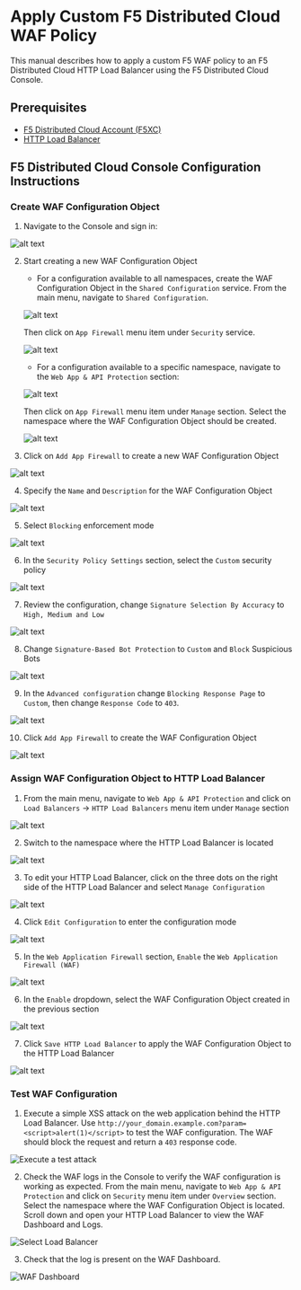 # Apply Custom F5 Distributed Cloud WAF Policy

This manual describes how to apply a custom F5 WAF policy to an F5 Distributed Cloud HTTP Load Balancer using the F5 Distributed Cloud Console.

## Prerequisites

- [F5 Distributed Cloud Account (F5XC)](https://console.ves.volterra.io/signup/usage_plan)
- [HTTP Load Balancer](https://docs.cloud.f5.com/docs/how-to/app-networking/http-load-balancer)

## F5 Distributed Cloud Console Configuration Instructions

### Create WAF Configuration Object

1. Navigate to the Console and sign in:

![alt text](assets/xcconsole-signin.png)

2. Start creating a new WAF Configuration Object

   - For a configuration available to all namespaces, create the WAF Configuration Object in the `Shared Configuration` service. From the main menu, navigate to `Shared Configuration`.

   ![alt text](assets/shared-config.png)

   Then click on `App Firewall` menu item under `Security` service.

   ![alt text](assets/shared-appfirewall.png)

   - For a configuration available to a specific namespace, navigate to the `Web App & API Protection` section:

   ![alt text](assets/waap-navigate.png)

   Then click on `App Firewall` menu item under `Manage` section. Select the namespace where the WAF Configuration Object should be created.

   ![alt text](assets/waap-navigate-specific.png)

3. Click on `Add App Firewall` to create a new WAF Configuration Object

![alt text](assets/add-app-firewall.png)

4. Specify the `Name` and `Description` for the WAF Configuration Object

![alt text](assets/firewall-name.png)

5. Select `Blocking` enforcement mode

![alt text](assets/blocking-enf.png)

6. In the `Security Policy Settings` section, select the `Custom` security policy

![alt text](assets/custom-security.png)

7. Review the configuration, change `Signature Selection By Accuracy` to `High, Medium and Low`

![alt text](assets/sign-selection-by-accuracy.png)

8. Change `Signature-Based Bot Protection` to `Custom` and `Block` Suspicious Bots

![alt text](assets/bot-protection.png)

9. In the `Advanced configuration` change `Blocking Response Page` to `Custom`, then change `Response Code` to `403`.

![alt text](assets/blocking-resp-page.png)

10. Click `Add App Firewall` to create the WAF Configuration Object

![alt text](assets/save-and-exit.png)

### Assign WAF Configuration Object to HTTP Load Balancer

1. From the main menu, navigate to `Web App & API Protection` and click on `Load Balancers` -> `HTTP Load Balancers` menu item under `Manage` section

![alt text](assets/lb-navigate.png)

2. Switch to the namespace where the HTTP Load Balancer is located

![alt text](assets/switch-namespace.png)

3. To edit your HTTP Load Balancer, click on the three dots on the right side of the HTTP Load Balancer and select `Manage Configuration`

![alt text](assets/lb-manageconfig.png)

4. Click `Edit Configuration` to enter the configuration mode

![alt text](assets/edit-config.png)

5. In the `Web Application Firewall` section, `Enable` the `Web Application Firewall (WAF)`

![alt text](assets/enable-waf.png)

6. In the `Enable` dropdown, select the WAF Configuration Object created in the previous section

![alt text](assets/select-waf.png)

7. Click `Save HTTP Load Balancer` to apply the WAF Configuration Object to the HTTP Load Balancer

![alt text](assets/lb-save-exit.png)

### Test WAF Configuration

1. Execute a simple XSS attack on the web application behind the HTTP Load Balancer. Use `http://your_domain.example.com?param=<script>alert(1)</script>` to test the WAF configuration. The WAF should block the request and return a `403` response code.

![Execute a test attack](assets/test-url.png)

2. Check the WAF logs in the Console to verify the WAF configuration is working as expected. From the main menu, navigate to `Web App & API Protection` and click on `Security` menu item under `Overview` section. Select the namespace where the WAF Configuration Object is located. Scroll down and open your HTTP Load Balancer to view the WAF Dashboard and Logs.

![Select Load Balancer](assets/test-navigate.png)

3. Check that the log is present on the WAF Dashboard.

![WAF Dashboard](assets/test-log.png)

